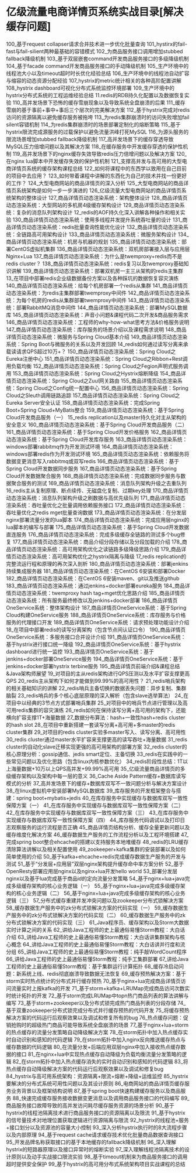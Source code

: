 

# 亿级流量电商详情页系统实战目录[解决缓存问题]



100_基于request collapser请求合并技术进一步优化批量查询
101_hystirx的fail-fast与fail-silient两种最基础的容错模式
102_为商品服务接口调用增加stubbed fallback降级机制
103_基于双层嵌套command开发商品服务接口的多级降级机制
104_基于facade command开发商品服务接口的手动降级机制
105_生产环境中的线程池大小以及timeout超时时长优化经验总结
106_生产环境中的线程池自动扩容与缩容的动态资源分配经验
107_hystrix的metric统计相关的各种高阶配置讲解
108_hystrix dashboard可视化分布式系统监控环境部署
109_生产环境中的hystrix分布式系统的工程运维经验总结
11.redis的RDB持久化配置以及数据恢复实验
110_高并发场景下恐怖的缓存雪崩现象以及导致系统全盘崩溃的后果
111_缓存雪崩的基于事前+事中+事后三个层次的完美解决方案
112_基于hystrix完成对redis访问的资源隔离以避免缓存服务被拖垮
113_为redis集群崩溃时的访问失败增加fail silent容错机制
114_为redis集群崩溃时的场景部署定制化的熔断策略
115_基于hystrix限流完成源服务的过载保护以避免流量洪峰打死MySQL
116_为源头服务的限流场景增加stubbed fallback降级机制
117_高并发场景下的缓存穿透导致MySQL压力倍增问题以及其解决方案
118_在缓存服务中开发缓存穿透的保护性机制
119_高并发场景下的nginx缓存失效导致redis压力倍增问题以及解决方案
120_在nginx lua脚本中开发缓存失效的保护性机制
121_支撑高并发与高可用的大型电商详情页系统的缓存架构课程总结
122_如何将课程中的东西学以致用在自己目前的项目中去应用？
123_如何带着课程中讲解的东西化为自己的技术并找一份更好的工作？
124_大型电商网站的商品详情页的深入分析
125_大型电商网站的商品详情页系统架构是如何一步一步演进的
126_亿级流量大型电商网站的商品详情页系统架构的整体设计
127_商品详情页动态渲染系统：架构整体设计
128_商品详情页动态渲染系统：大型网站的多机房4级缓存架构设计
129_商品详情页动态渲染系统：复杂的消息队列架构设计
12_redis的AOF持久化深入讲解各种操作和相关实验
130_商品详情页动态渲染系统：使用多线程并发提升系统吞吐量的设计
131_商品详情页动态渲染系统：redis批量查询性能优化设计
132_商品详情页动态渲染系统：全链路高可用架构设计
133_商品详情页动态渲染系统：微服务架构设计
134_商品详情页动态渲染系统：机房与机器的规划
135_商品详情页动态渲染系统：部署CentOS虚拟机集群
136_商品详情页动态渲染系统：双机房部署接入层与应用层Nginx+Lua
137_商品详情页动态渲染系统：为什么是twemproxy+redis而不是redis cluster？
138_商品详情页动态渲染系统：redis复习以及twemproxy基础知识讲解
139_商品详情页动态渲染系统：部署双机房一主三从架构的redis主集群
13_在项目中部署redis企业级数据备份方案以及各种踩坑的数据恢复容灾演练
140_商品详情页动态渲染系统：给每个机房部署一个redis从集群
141_商品详情页动态渲染系统：为redis主集群部署twemproxy中间件
142_商品详情页动态渲染系统：为每个机房的redis从集群部署twemproxy中间件
143_商品详情页动态渲染系统：部署RabbitMQ消息中间件
144_商品详情页动态渲染系统：部署MySQL数据库
145_商品详情页动态渲染系统：声音小问题&课程代码二次开发&商品服务需求
146_商品详情页动态渲染系统：工程师的why-how-what思考方法&价格服务说明
147_商品详情页动态渲染系统：库存服务的场景介绍以及课程需求说明
148_商品详情页动态渲染系统：微服务与Spring Cloud基本介绍
149_商品详情页动态渲染系统：Spring Boot与微服务的关系以及开发回顾
14_redis如何通过读写分离来承载读请求QPS超过10万+？
150_商品详情页动态渲染系统：Spring Cloud之Eureka注册中心
151_商品详情页动态渲染系统：Spring Cloud之Ribbon+Rest调用负载均衡
152_商品详情页动态渲染系统：Spring Cloud之Fegion声明式服务调用
153_商品详情页动态渲染系统：Spring Cloud之Hystrix熔断降级
154_商品详情页动态渲染系统：Spring Cloud之Zuul网关路由
155_商品详情页动态渲染系统：Spring Cloud之Config统一配置中心
156_商品详情页动态渲染系统：Spring Cloud之Sleuth调用链路追踪
157_商品详情页动态渲染系统：Spring Cloud之Eureka Server安全认证
158_商品详情页动态渲染系统：完成Spring Boot+Spring Cloud+MyBatis整合
159_商品详情页动态渲染系统：基于Spring Cloud开发商品服务（一）
15_redis replication以及master持久化对主从架构的安全意义
160_商品详情页动态渲染系统：基于Spring Cloud开发商品服务（二）
161_商品详情页动态渲染系统：基于Spring Cloud开发价格服务
162_商品详情页动态渲染系统：基于Spring Cloud开发库存服务
163_商品详情页动态渲染系统：windows部署rabbitmq作为开发测试环境
164_商品详情页动态渲染系统：windows部署redis作为开发测试环境
165_商品详情页动态渲染系统：依赖服务将数据变更消息写入rabbitmq或双写redis
166_商品详情页动态渲染系统：基于Spring Cloud开发数据同步服务
167_商品详情页动态渲染系统：基于Spring Cloud开发数据聚合服务
168_商品详情页动态渲染系统：完成数据同步服务与数据聚合服务的测试
169_商品详情页动态渲染系统：消息队列架构升级之去重队列
16_redis主从复制原理、断点续传、无磁盘化复制、过期key处理
170_商品详情页动态渲染系统：消息队列架构升级之刷数据与高优先级队列
171_商品详情页动态渲染系统：吞吐量优化之批量调用依赖服务接口
172_商品详情页动态渲染系统：吞吐量优化之redis mget批量查询数据
173_商品详情页动态渲染系统：在分发层nginx部署流量分发的lua脚本
174_商品详情页动态渲染系统：完成应用层nginx的lua脚本的编写与部署
175_商品详情页动态渲染系统：基于Spring Cloud开发数据直连服务
176_商品详情页动态渲染系统：完成多级缓存全链路的测试多个bug修复
177_商品详情页动态渲染系统：商品介绍分段存储以及分段加载的介绍
178_商品详情页动态渲染系统：高可用架构优化之读链路多级降级思路介绍
179_商品详情页动态渲染系统：高可用架构优化之hystrix隔离与降级
17_redis replication的完整流运行程和原理的再次深入剖析
180_商品详情页动态渲染系统：部署jenkins持续集成服务器
181_商品详情页动态渲染系统：在CentOS 6安装和部署Docker
182_商品详情页动态渲染系统：在CentOS 6安装maven、git以及推送github
183_商品详情页动态渲染系统：通过jenkins+docker部署eureka服务
184_商品详情页动态渲染系统：twemproxy hash tag+mget优化思路介绍
185_商品详情页动态渲染系统：所有服务最终修改以及jenkins+docker部署
186_商品详情页OneService系统：整体架构设计
187_商品详情页OneService系统：基于Spring Cloud构建OneService服务
188_商品详情页OneService系统：库存服务与价格服务的代理接口开发
189_商品详情页OneService系统：请求预处理功能设计介绍
18_在项目中部署redis的读写分离架构（包含节点间认证口令）
190_商品详情页OneService系统：多服务接口合并设计介绍
191_商品详情页OneService系统：基于hystrix进行接口统一降级
192_商品详情页OneService系统：基于hystrix dashboard进行统一监控
193_商品详情页OneService系统：基于jenkins+docker部署OneService服务
194_商品详情页OneService系统：基于jenkins+docker部署hystrix terbine服务
195_商品详情页前端介绍&课程总结&Java架构师展望
19_对项目的主从redis架构进行QPS压测以及水平扩容支撑更高QPS
20_redis主从架构下如何才能做到99.99%的高可用性？
21_redis哨兵架构的相关基础知识的讲解
22_redis哨兵主备切换的数据丢失问题：异步复制、集群脑裂
23_redis哨兵的多个核心底层原理的深入解析（包含slave选举算法）
24_在项目中以经典的3节点方式部署哨兵集群
25_对项目中的哨兵节点进行管理以及高可用redis集群的容灾演练
26_redis如何在保持读写分离+高可用的架构下，还能横向扩容支撑1T+海量数据
27_数据分布算法：hash+一致性hash+redis cluster的hash slot
28_在项目中重新搭建一套读写分离+高可用+多master的redis cluster集群
29_对项目的redis cluster实验多master写入、读写分离、高可用性
30_redis cluster通过master水平扩容来支撑更高的读写吞吐+海量数据
31_redis cluster的自动化slave迁移实现更强的高可用架构的部署方案
32_redis cluster的核心原理分析：gossip通信、jedis smart定位、主备切换
33_redis在实践中的一些常见问题以及优化思路（包含linux内核参数优化）
34_redis阶段性总结：1T以上海量数据+10万以上QPS高并发+99.99%高可用
35_亿级流量商品详情页的多级缓存架构以及架构中每一层的意义
36_Cache Aside Pattern缓存+数据库读写模式的分析
37_高并发场景下的缓存+数据库双写不一致问题分析与解决方案设计
38_在linux虚拟机中安装部署MySQL数据库
39_库存服务的开发框架整合与搭建：spring boot+mybatis+jedis
40_在库存服务中实现缓存与数据库双写一致性保障方案（一）
41_在库存服务中实现缓存与数据库双写一致性保障方案（二）
42_在库存服务中实现缓存与数据库双写一致性保障方案（三）
43_在库存服务中实现缓存与数据库双写一致性保障方案（四）
44_库存服务代码调试以及打印日志观察服务的运行流程是否正确
45_商品详情页结构分析、缓存全量更新问题以及缓存维度化解决方案
46_缓存数据生产服务的工作流程分析以及工程环境搭建
47_完成spring boot整合ehcache的搭建以支持服务本地堆缓存
48_redis的LRU缓存清除算法讲解以及相关配置使用
49_zookeeper+kafka集群的安装部署以及如何简单使用的介绍
50_基于kafka+ehcache+redis完成缓存数据生产服务的开发与测试
51_基于“分发层+应用层”双层nginx架构提升缓存命中率方案分析
52_基于OpenResty部署应用层nginx以及nginx+lua开发hello world
53_部署分发层nginx以及基于lua完成基于商品id的定向流量分发策略
54_基于nginx+lua+java完成多级缓存架构的核心业务逻辑（一）
55_基于nginx+lua+java完成多级缓存架构的核心业务逻辑（二）
56_基于nginx+lua+java完成多级缓存架构的核心业务逻辑（三）
57_分布式缓存重建并发冲突问题以及zookeeper分布式锁解决方案
58_缓存数据生产服务中的zk分布式锁解决方案的代码实现（一）
59_缓存数据生产服务中的zk分布式锁解决方案的代码实现（二）
60_缓存数据生产服务中的zk分布式锁解决方案的代码实现（三）
61_Java程序员、缓存架构以及Storm大数据实时计算之间的关系
62_讲给Java工程师的史上最通俗易懂Storm教程：大白话介绍
63_讲给Java工程师的史上最通俗易懂Storm教程：大白话讲集群架构与核心概念
64_讲给Java工程师的史上最通俗易懂Storm教程：大白话讲并行度和流分组
65_讲给Java工程师的史上最通俗易懂Storm教程：纯手敲WordCount程序
66_讲给Java工程师的史上最通俗易懂Storm教程：纯手工集群部署
67_讲给Java工程师的史上最通俗易懂Storm教程：基于集群运行计算拓扑
68_缓存冷启动问题：新系统上线、redis彻底崩溃导致数据无法恢复
69_缓存预热解决方案：基于storm实时热点统计的分布式并行缓存预热
70_基于nginx+lua完成商品详情页访问流量实时上报kafka的开发
71_基于storm+kafka+LRUMap完成商品访问次数实时统计拓扑的开发
72_基于storm完成LRUMap中topn热门商品列表的算法讲解与编写
73_基于storm+zookeeper以及分布式锁完成热门商品列表的分段存储
74_基于双重zookeeper分布式锁完成分布式并行缓存预热的代码开发
75_将缓存预热解决方案的代码运行后观察效果以及调试和修复所有的bug
76_热点缓存问题：促销抢购时的超级热门商品可能导致系统全盘崩溃的场景
77_基于nginx+lua+storm的热点缓存的流量分发策略自动降级解决方案
78_在storm拓扑中加入热点缓存实时自动识别和感知的代码逻辑
79_在storm拓扑中加入nginx反向推送缓存热点与缓存数据的代码逻辑
80_在流量分发+后端应用双层nginx中加入接收热点缓存数据的接口
81_在nginx+lua中实现热点缓存自动降级为负载均衡流量分发策略的逻辑
82_在storm拓扑中加入热点缓存消失的实时自动识别和感知的代码逻辑
83_将热点缓存自动降级解决方案的代码运行后观察效果以及调试和修复bug
84_hystrix与高可用系统架构：资源隔离+限流+熔断+降级+运维监控
85_hystrix要解决的分布式系统可用性问题以及其设计原则
86_电商网站的商品详情页缓存服务业务背景以及框架结构说明
87_基于spring boot快速构建缓存服务以及商品服务
88_快速完成缓存服务接收数据变更消息以及调用商品服务接口的代码编写
89_商品服务接口故障导致的高并发访问耗尽缓存服务资源的场景分析
90_基于hystrix的线程池隔离技术进行商品服务接口的资源隔离以及限流
91_基于hystrix的信号量技术对地理位置获取逻辑进行资源隔离与限流
92_hystrix的线程池+服务+接口划分以及资源池的容量大小控制
93_深入分析hystrix执行时的8大流程步骤以及内部原理
94_基于request cache请求缓存技术优化批量商品数据查询接口
95_开发品牌名称获取接口的基于本地缓存的fallback降级机制
96_深入理解hystrix的短路器原理以及接口异常时的熔断实验
97_深入理解线程池隔离技术的设计原则以及动手实战接口限流实验
98_基于timeout机制来为商品服务接口的调用超时提供安全保护
99_基于hystrix的高可用分布式系统架构项目实战课程的总结


